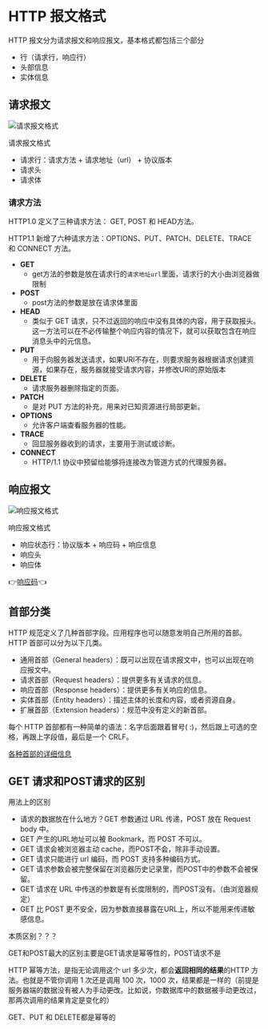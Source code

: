 # HTTP 报文格式

HTTP 报文分为请求报文和响应报文，基本格式都包括三个部分

* 行（请求行，响应行）
* 头部信息
* 实体信息

## 请求报文

![请求报文格式](https://pic2.zhimg.com/80/v2-a1240ea6f385b0975fcbaf5c2ab613ad_hd.jpg)

请求报文格式

* 请求行：请求方法 + 请求地址（url） + 协议版本
* 请求头
* 请求体

### 请求方法

HTTP1.0 定义了三种请求方法： GET, POST 和 HEAD方法。

HTTP1.1 新增了六种请求方法：OPTIONS、PUT、PATCH、DELETE、TRACE 和 CONNECT 方法。

* **GET**
  * get方法的参数是放在请求行的`请求地址url`里面，请求行的大小由浏览器做限制
* **POST**
  * post方法的参数是放在请求体里面
* **HEAD**
  * 类似于 GET 请求，只不过返回的响应中没有具体的内容，用于获取报头。这一方法可以在不必传输整个响应内容的情况下，就可以获取包含在响应消息头中的元信息。
* **PUT**
  * 用于向服务器发送请求，如果URI不存在，则要求服务器根据请求创建资源，如果存在，服务器就接受请求内容，并修改URI的原始版本
* **DELETE**
  * 请求服务器删除指定的页面。
* **PATCH**
  * 是对 PUT 方法的补充，用来对已知资源进行局部更新。
* **OPTIONS**
  * 允许客户端查看服务器的性能。
* **TRACE**
  * 回显服务器收到的请求，主要用于测试或诊断。
* **CONNECT**
  * HTTP/1.1 协议中预留给能够将连接改为管道方式的代理服务器。

## 响应报文

![响应报文格式](https://pic4.zhimg.com/80/v2-48744bc2f4d52457b55846b3a96af42b_hd.jpg)

响应报文格式

* 响应状态行：协议版本 + 响应码 + 响应信息
* 响应头
* 响应体

👉[响应码](./HTTP状态码.md)👈

## 首部分类

HTTP 规范定义了几种首部字段。应用程序也可以随意发明自己所用的首部。HTTP 首部可以分为以下几类。

* 通用首部（General headers）：既可以出现在请求报文中，也可以出现在响应报文中。
* 请求首部（Request headers）：提供更多有关请求的信息。
* 响应首部（Response headers）：提供更多有关响应的信息。
* 实体首部（Entity headers）：描述主体的长度和内容，或者资源自身。
* 扩展首部（Extension headers）：规范中没有定义的新首部。

每个 HTTP 首部都有一种简单的语法：名字后面跟着冒号( :)，然后跟上可选的空格，再跟上字段值，最后是一个 CRLF。

[各种首部的详细信息](https://segmentfault.com/a/1190000014179106)

## GET 请求和POST请求的区别

用法上的区别

* 请求的数据放在什么地方？GET 参数通过 URL 传递，POST 放在 Request body 中。
* GET 产生的URL地址可以被 Bookmark，而 POST 不可以。
* GET 请求会被浏览器主动 cache，而POST不会，除非手动设置。
* GET 请求只能进行 url 编码，而 POST 支持多种编码方式。
* GET 请求参数会被完整保留在浏览器历史记录里，而POST中的参数不会被保留。
* GET 请求在 URL 中传送的参数是有长度限制的，而POST没有。（由浏览器规定）
* GET 比 POST 更不安全，因为参数直接暴露在URL上，所以不能用来传递敏感信息。

本质区别？？？

GET和POST最大的区别主要是GET请求是幂等性的，POST请求不是

HTTP 幂等方法，是指无论调用这个 url 多少次，都会**返回相同的结果**的HTTP 方法。也就是不管你调用 1 次还是调用 100 次，1000 次，结果都是一样的（前提是服务器端的数据没有被人为手动更改。比如说，你数据库中的数据被手动更改过，那两次调用的结果肯定是变化的）

GET、PUT 和 DELETE都是幂等的
